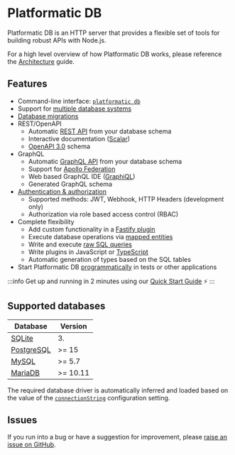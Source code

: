 # Platformatic DB

Platformatic DB is an HTTP server that provides a flexible set of tools for
building robust APIs with Node.js.

For a high level overview of how Platformatic DB works, please reference the
[Architecture](/getting-started/architecture.md) guide.

## Features

- Command-line interface: [`platformatic db`](/reference/cli.md#db)
- Support for [multiple database systems](#supported-databases)
- [Database migrations](/reference/db/migrations.md)
- REST/OpenAPI
  - Automatic [REST API](/reference/sql-openapi/introduction.md) from your database schema
  - Interactive documentation ([Scalar](https://docs.scalar.com/swagger-editor))
  - [OpenAPI 3.0](https://swagger.io/resources/open-api/) schema
- GraphQL
  - Automatic [GraphQL API](/reference/sql-graphql/introduction.md) from your
  database schema
  - Support for [Apollo Federation](https://www.apollographql.com/apollo-federation/)
  - Web based GraphQL IDE ([GraphiQL](https://github.com/graphql/graphiql))
  - Generated GraphQL schema
- [Authentication & authorization](/reference/db/authorization/introduction.md)
  - Supported methods: JWT, Webhook, HTTP Headers (development only)
  - Authorization via role based access control (RBAC)
- Complete flexibility
  - Add custom functionality in a [Fastify plugin](/reference/db/plugin.md)
  - Execute database operations via [mapped entities](/reference/sql-mapper/entities/introduction.md)
  - Write and execute [raw SQL queries](/reference/sql-mapper/introduction.md)
  - Write plugins in JavaScript or [TypeScript](/reference/cli.md#compile)
  - Automatic generation of types based on the SQL tables
- Start Platformatic DB [programmatically](/reference/db/programmatic.md) in tests or other applications

:::info
Get up and running in 2 minutes using our
[Quick Start Guide](/getting-started/quick-start-guide.md) ⚡
:::

## Supported databases

| Database                                  | Version  |
|-------------------------------------------|----------|
| [SQLite](https://www.sqlite.org/)         | 3.       |
| [PostgreSQL](https://www.postgresql.org/) | >= 15    |
| [MySQL](https://www.mysql.com/)           | >= 5.7   |
| [MariaDB](https://mariadb.org/)           | >= 10.11 |


The required database driver is automatically inferred and loaded based on the
value of the [`connectionString`](/reference/db/configuration.md#core)
configuration setting.

## Issues

If you run into a bug or have a suggestion for improvement, please
[raise an issue on GitHub](https://github.com/platformatic/platformatic/issues/new). 
